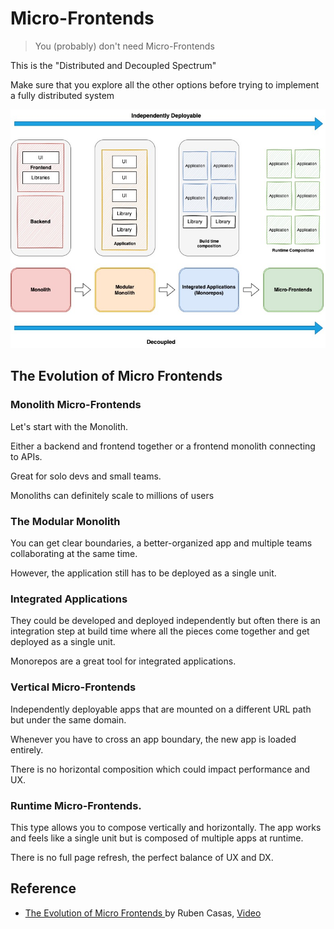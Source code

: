 # Micro-Frontends

> You (probably) don't need Micro-Frontends

This is the "Distributed and Decoupled Spectrum"

Make sure that you explore all the other options before trying to implement a fully distributed system

![The Evolution of Micro Frontends](./images/micro-frontends-evolution.jpeg 'Title')

## The Evolution of Micro Frontends

### Monolith Micro-Frontends

Let's start with the Monolith.

Either a backend and frontend together or a frontend monolith connecting to APIs.

Great for solo devs and small teams.

Monoliths can definitely scale to millions of users

### The Modular Monolith

You can get clear boundaries, a better-organized app and multiple teams collaborating at the same time.

However, the application still has to be deployed as a single unit.

### Integrated Applications

They could be developed and deployed independently but often there is an integration step at build time where all the pieces come together and get deployed as a single unit.

Monorepos are a great tool for integrated applications.

### Vertical Micro-Frontends

Independently deployable apps that are mounted on a different URL path but under the same domain.

Whenever you have to cross an app boundary, the new app is loaded entirely.

There is no horizontal composition which could impact performance and UX.

### Runtime Micro-Frontends.

This type allows you to compose vertically and horizontally. The app works and feels like a single unit but is composed of multiple apps at runtime.

There is no full page refresh, the perfect balance of UX and DX.

## Reference

- [The Evolution of Micro Frontends ](https://twitter.com/Infoxicador/status/1606382229764116483) by Ruben Casas, [Video](https://www.youtube.com/watch?v=MGpTUx8MKMY)
